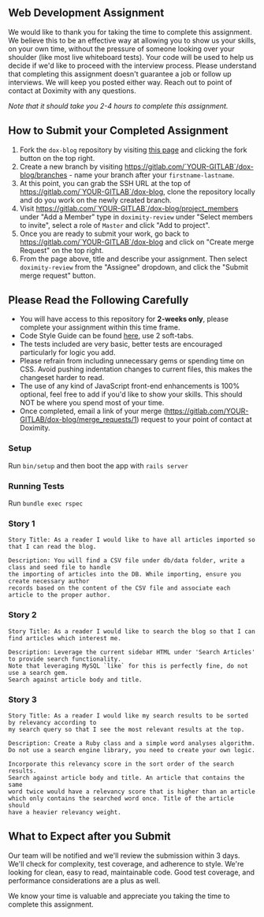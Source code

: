 ## Web Development Assignment

We would like to thank you for taking the time to complete this assignment. We believe this to be an effective way at allowing you to show us your skills, on your own time, without the pressure of someone looking over your shoulder (like most live whiteboard tests). Your code will be used to help us decide if we'd like to proceed with the interview process. Please understand that completing this assignment doesn't guarantee a job or follow up interviews. We will keep you posted either way. Reach out to point of contact at Doximity with any questions.

_Note that it should take you 2-4 hours to complete this assignment._


## How to Submit your Completed Assignment

1. Fork the `dox-blog` repository by visiting [this page](https://gitlab.com/doximity-review/dox-blog/forks) and clicking the fork button on the top right.
2. Create a new branch by visiting https://gitlab.com/`YOUR-GITLAB`/dox-blog/branches - name your branch after your `firstname-lastname`.
3. At this point, you can grab the SSH URL at the top of https://gitlab.com/`YOUR-GITLAB`/dox-blog, clone the repository locally and do you work on the newly created branch.
4. Visit https://gitlab.com/`YOUR-GITLAB`/dox-blog/project_members under "Add a Member" type in `doximity-review` under "Select members to invite", select a role of `Master` and click "Add to project".
5. Once you are ready to submit your work, go back to https://gitlab.com/`YOUR-GITLAB`/dox-blog and click on "Create merge Request" on the top right.
6. From the page above, title and describe your assignment. Then select `doximity-review` from the "Assignee" dropdown, and click the "Submit merge request" button.


## Please Read the Following Carefully

* You will have access to this repository for **2-weeks only**, please complete your assignment within this time frame.
* Code Style Guide can be found [here](https://github.com/bbatsov/ruby-style-guide), use 2 soft-tabs.
* The tests included are very basic, better tests are encouraged particularly for logic you add.
* Please refrain from including unnecessary gems or spending time on CSS. Avoid pushing indentation changes to current files, this makes the changeset harder to read.
* The use of any kind of JavaScript front-end enhancements is 100% optional, feel free to add if you'd like to show your skills. This should NOT be where you spend most of your time.
* Once completed, email a link of your merge (https://gitlab.com/YOUR-GITLAB/dox-blog/merge_requests/1) request to your point of contact at Doximity.


### Setup

Run `bin/setup` and then boot the app with `rails server`

### Running Tests

Run `bundle exec rspec`


### Story 1

```
Story Title: As a reader I would like to have all articles imported so that I can read the blog.

Description: You will find a CSV file under db/data folder, write a class and seed file to handle
the importing of articles into the DB. While importing, ensure you create necessary author
records based on the content of the CSV file and associate each article to the proper author.
```

### Story 2
```
Story Title: As a reader I would like to search the blog so that I can find articles which interest me.

Description: Leverage the current sidebar HTML under 'Search Articles' to provide search functionality.
Note that leveraging MySQL `like` for this is perfectly fine, do not use a search gem.
Search against article body and title.
```

### Story 3
```
Story Title: As a reader I would like my search results to be sorted by relevancy according to
my search query so that I see the most relevant results at the top.

Description: Create a Ruby class and a simple word analyses algorithm.
Do not use a search engine library, you need to create your own logic.

Incorporate this relevancy score in the sort order of the search results.
Search against article body and title. An article that contains the same
word twice would have a relevancy score that is higher than an article
which only contains the searched word once. Title of the article should
have a heavier relevancy weight.
```

## What to Expect after you Submit

Our team will be notified and we'll review the submission within 3 days. We'll check for complexity, test coverage, and adherence to style. We're looking for clean, easy to read, maintainable code. Good test coverage, and performance considerations are a plus as well.

We know your time is valuable and appreciate you taking the time to complete this assignment.
